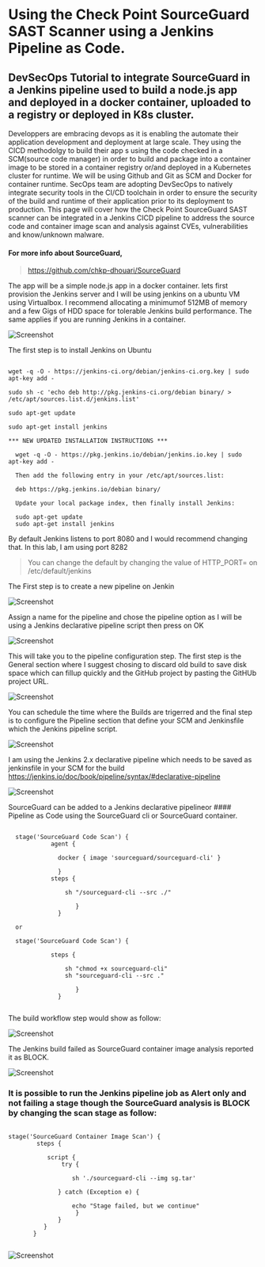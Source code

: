 # Using the Check Point SourceGuard SAST Scanner using a Jenkins Pipeline as Code.

## DevSecOps Tutorial to integrate SourceGuard in a Jenkins pipeline used to build a node.js app and deployed in a docker container, uploaded to a registry or deployed in K8s cluster.

Developpers are embracing devops as it is enabling the automate their application development and deployment at large scale.
They using the CICD methodolgy to build their app s using the code checked in a SCM(source code manager) in order to build and package into a container image to be stored in a container registry or/and deployed in a Kubernetes cluster for runtime.
We will be using Github and Git as SCM and Docker for container runtime. SecOps team are adopting DevSecOps to natively integrate security tools in the CI/CD toolchain in order to ensure the security of the build and runtime of their application prior to its deployment to production. This page will cover how the Check Point SourceGuard SAST scanner can be integrated in a Jenkins CICD pipeline to address the source code and container image scan and analysis against CVEs, vulnerabilities and know/unknown malware.

#### For more info about SourceGuard,
> https://github.com/chkp-dhouari/SourceGuard

The app will be a simple node.js app in a docker container.
lets first provision the Jenkins server and I will be using jenkins on a ubuntu VM using Virtualbox. I recommend allocating a minimumof 512MB of memory and a few Gigs of HDD space for tolerable Jenkins build performance. The same applies if you are running Jenkins in a container. 

 ![Screenshot](cicd.png)
        
 
 The first step is to install Jenkins on Ubuntu
 
```

wget -q -O - https://jenkins-ci.org/debian/jenkins-ci.org.key | sudo apt-key add -

sudo sh -c 'echo deb http://pkg.jenkins-ci.org/debian binary/ > /etc/apt/sources.list.d/jenkins.list'

sudo apt-get update

sudo apt-get install jenkins

*** NEW UPDATED INSTALLATION INSTRUCTIONS ***

  wget -q -O - https://pkg.jenkins.io/debian/jenkins.io.key | sudo apt-key add -
  
  Then add the following entry in your /etc/apt/sources.list:
  
  deb https://pkg.jenkins.io/debian binary/
  
  Update your local package index, then finally install Jenkins:
  
  sudo apt-get update
  sudo apt-get install jenkins 

```
 
 By default Jenkins listens to port 8080 and I would recommend changing that. In this lab, I am using port 8282

 > You can change the default by changing the value of HTTP_PORT=  on /etc/default/jenkins
 
 The First step is to create a new pipeline on Jenkin 
 
  ![Screenshot](new.png)
  
 Assign a name for the pipeline and chose the pipeline option as I will be using a Jenkins declarative pipeline script then press on OK
 
  ![Screenshot](script1.png)
  
 This will take you to the pipeline configuration step. The first step is the General section where I suggest chosing to discard old build to save disk space which can fillup quickly and the GitHub project by pasting the GitHUb project URL.
 
 ![Screenshot](script4.png)
 
 
 You can schedule the time where the Builds are trigerred and the final step is to configure the Pipeline section that define your SCM and Jenkinsfile which the Jenkins pipeline script. 
 
 ![Screenshot](script5.png)
 
 
 I am using the Jenkins 2.x declarative pipeline which needs to be saved as jenkinsfile in your SCM for the build 
 https://jenkins.io/doc/book/pipeline/syntax/#declarative-pipeline
 

 ![Screenshot](script.png)
 
 
 SourceGuard can be added to a Jenkins declarative pipelineor #### Pipeline as Code using the SourceGuard cli or SourceGuard container. 
 
```
 
  stage('SourceGuard Code Scan') {
            agent {

              docker { image 'sourceguard/sourceguard-cli' }

              }
            steps {

                sh "/sourceguard-cli --src ./"

                   }
              }
 
  or
  
  stage('SourceGuard Code Scan') {
  
            steps {
              
                sh "chmod +x sourceguard-cli"
                sh "sourceguard-cli --src ."

                   }
              }
              
 ```
 
 The build workflow step would show as follow:
 
 
 ![Screenshot](job1.png)
 
 
 The Jenkins build failed as SourceGuard container image analysis reported it as BLOCK. 
 
 
  ![Screenshot](log1.png)
  
  
###  It is possible to run the Jenkins pipeline job as Alert only and not failing a stage though the SourceGuard analysis is BLOCK by changing the scan stage as follow:
 
  ```
  
  stage('SourceGuard Container Image Scan') {   
          steps {   
                   
             script {      
                 try {
         
                    sh './sourceguard-cli --img sg.tar'
           
                } catch (Exception e) {
    
                    echo "Stage failed, but we continue"  
                     }
                }
            }
         }
   
   ```
  
  
![Screenshot](job3.png)

   
        
        

